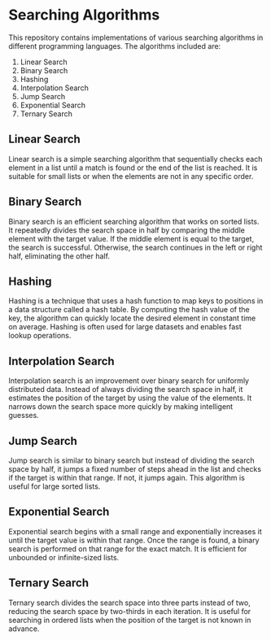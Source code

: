 # Searching Algorithms

This repository contains implementations of various searching algorithms in different programming languages. The algorithms included are:

1. Linear Search
2. Binary Search
3. Hashing
4. Interpolation Search
5. Jump Search
6. Exponential Search
7. Ternary Search

## Linear Search

Linear search is a simple searching algorithm that sequentially checks each element in a list until a match is found or the end of the list is reached. It is suitable for small lists or when the elements are not in any specific order. 

## Binary Search

Binary search is an efficient searching algorithm that works on sorted lists. It repeatedly divides the search space in half by comparing the middle element with the target value. If the middle element is equal to the target, the search is successful. Otherwise, the search continues in the left or right half, eliminating the other half.

## Hashing

Hashing is a technique that uses a hash function to map keys to positions in a data structure called a hash table. By computing the hash value of the key, the algorithm can quickly locate the desired element in constant time on average. Hashing is often used for large datasets and enables fast lookup operations.

## Interpolation Search

Interpolation search is an improvement over binary search for uniformly distributed data. Instead of always dividing the search space in half, it estimates the position of the target by using the value of the elements. It narrows down the search space more quickly by making intelligent guesses.

## Jump Search

Jump search is similar to binary search but instead of dividing the search space by half, it jumps a fixed number of steps ahead in the list and checks if the target is within that range. If not, it jumps again. This algorithm is useful for large sorted lists.

## Exponential Search

Exponential search begins with a small range and exponentially increases it until the target value is within that range. Once the range is found, a binary search is performed on that range for the exact match. It is efficient for unbounded or infinite-sized lists.

## Ternary Search

Ternary search divides the search space into three parts instead of two, reducing the search space by two-thirds in each iteration. It is useful for searching in ordered lists when the position of the target is not known in advance.
